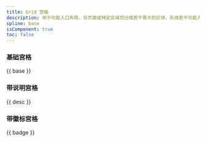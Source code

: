 ```yaml
---
title: Grid 宫格
description: 用于功能入口布局，将页面或特定区域切分成若干等大的区块，形成若干功能入口。
spline: base
isComponent: true
toc: false
---
```


### 基础宫格

{{ base }}

### 带说明宫格

{{ desc }}

### 带徽标宫格

{{ badge }}